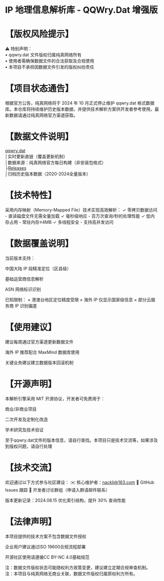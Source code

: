 # IP 地理信息解析库 - QQWry.Dat 增强版

# 【版权风险提示】
⚠️ 特别声明：  
• qqwry.dat 文件版权归属纯真网络所有  
• 使用者需确保数据文件的合法获取及合规使用  
• 本项目不承担因数据文件引发的版权纠纷责任

# 【项目状态通告】
根据官方公告，纯真网络将于 2024 年 10 月正式停止维护 qqwry.dat 格式数据库。本仓库将持续维护历史版本数据，并提供技术解析方案供开发者参考使用。最新数据请通过纯真网络官方渠道获取。

# 【数据文件说明】
[qqwry.dat](https://raw.githubusercontent.com/nackli/qqwry/main/qqwry.dat)   
│实时更新直链（覆盖更新机制）  
│数据来源：纯真网络官方每日构建（非安装包格式）  
├[Releases](https://github.com/nackli/qqwry/releases)  
│归档历史版本数据（2020-2024全量版本）  

# 【技术特性】
采用内存映射（Memory-Mapped File）技术实现高效解析：
✓ 零拷贝数据访问 - 直读磁盘文件无需全量加载
✓ 毫秒级响应 - 百万次查询/秒的处理性能
✓ 低内存占用 - 常驻内存≤4MB
✓ 多线程安全 - 支持高并发访问

# 【数据覆盖说明】
当前版本支持：

中国大陆 IP 段精准定位（区县级）

基础运营商信息解析

ASN 网络标识识别

已知限制：
× 港澳台地区定位精度受限
× 海外 IP 仅显示国家级信息
× 部分云服务商 IP 识别偏差

# 【使用建议】

建议每周通过官方渠道更新数据文件

海外 IP 推荐配合 MaxMind 数据库使用

关键业务建议建立数据版本回滚机制

# 【开源声明】
本解析引擎采用 MIT 开源协议，开发者可免费用于：

商业/非商业项目

二次开发及定制化改造

学术研究及技术验证

至于qqwry.dat文件的版本信息，请自行查找。本项目只是技术交流等，如果涉及到版权问题，请自行处理

# 【技术交流】
欢迎通过以下方式参与社区建设：
✉️ 核心维护者：nackli@163.com
📝 GitHub Issues 跟踪
💬 开发者讨论群组（申请入群请邮件联系）

版本更新记录：2024.08.15 优化索引结构，提升 30% 查询性能

# 【法律声明】

本项目提供的技术方案不包含数据文件授权

企业用户建议通过ISO 19600合规流程部署

开源社区使用请遵循CC BY-NC 4.0基础规范

注：数据文件版权状态可能随权利方政策变更，建议建立定期合规审查机制。
注：本项目与纯真网络无商业关联，数据文件版权归属原权利方所有。


